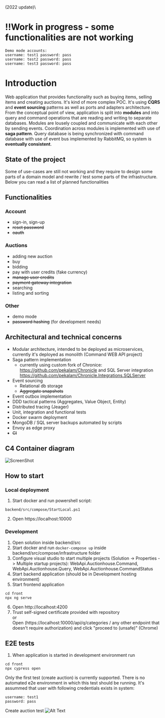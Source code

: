 (2022 update)\
# !!Work in progress - some functionalities are not working

```
Demo mode accounts:
username: test1 password: pass
username: test2 password: pass
username: test3 password: pass
```

# Introduction

Web application that provides functionality such as buying items, selling items and creating auctions. It's kind of more complex POC. It's using **CQRS** and **event sourcing** patterns as well as  ports and adapters architecture. 
From the conceptual point of view, application is split into **modules** and into query and command operations that are reading and writing to separate databases. Modules are lousely coupled and communicate with each other by sending events. Coordination across modules is implemented with use of **saga pattern**. Query database is being synchronized with command database with use of event bus implemented by RabbitMQ, so system is **eventually consistent**.

## State of the project

Some of use-cases are still not working and they require to design some parts of a domain model and rewrite / test some parts of the infrastructure. Below you can read a list of planned functionalities

## Functionalities
### Account
* sign-in, sign-up
* ~~reset password~~
* ~~oauth~~
### Auctions
* adding new auction
* buy
* bidding
* pay with user credits (fake currency)
* ~~manage user credits~~
* ~~payment gateway integration~~
* searching
* listing and sorting
### Other
* demo mode
* ~~password hashing~~ (for development needs)

## Architectural and technical concerns

* Modular architecture, intended to be deployed as microservices, currently it's deployed as monolith (Command WEB API project)
* Saga pattern implementation
    * currently using custom fork of Chronice: https://github.com/pekalam/Chronicle and SQL Server integration https://github.com/pekalam/Chronicle.Integrations.SQLServer
* Event sourcing
    * Relational db storage
    * ~~Aggregate snapshots~~
* Event outbox implementation
* DDD tactical patterns (Aggregates, Value Object, Entity)
* Distributed tracing (Jeager)
* Unit, integration and functional tests
* Docker swarm deployment
* MongoDB / SQL server backups automated by scripts
* Envoy as edge proxy
* ~~CI~~

## C4 Container diagram

![ScreenShot](https://raw.githubusercontent.com/pekalam/auctionhouse/rewrite/docs/img/Auctionhouse_C4_2.png)


## How to start

### Local deployment

1. Start docker and run powershell script:
```
backend/src/compose/StartLocal.ps1
```
2. Open https://localhost:10000

### Development

1. Open solution inside backend/src
2. Start docker and run ``docker-compose up`` inside backend/src/compose/infrastructure folder
3. Configure visual studio to start multiple projects (Solution -> Properties -> Multiple startup projects): WebApi.Auctionhouse.Command, WebApi.Auctionhouse.Query, WebApi.Auctionhouse.CommandStatus
4. Start backend application (should be in Development hosting environment) 
5. Start frontend application
```
cd front
npx ng serve
```
6. Open http://localhost:4200
7. Trust self-signed certificate provided with repository \
or \
Open (https://localhost:10000/api/q/categories / any other endpoint that doesn't require authorization) and click "proceed to (unsafe)" (Chrome)

## E2E tests

1. When application is started in development environment run
```
cd front
npx cypress open
```
Only the first test (create auction) is currently supported. There is no automated e2e environment in which this test should be running. It's assummed that user with following credentials exists in system:
```
username: test1
password: pass
```

Create auction test
![Alt Text](https://raw.githubusercontent.com/pekalam/auctionhouse/rewrite/docs/img/e2e_create_auction.gif)

